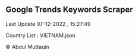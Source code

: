 

## Google Trends Keywords Scraper 
 
Last Update 07-12-2022 , 15:27:49

Country List :
VIETNAM.json



© Abdul Muttaqin 
